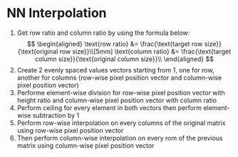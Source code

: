 # NN Interpolation
1. Get row ratio and column ratio by using the formula below:
$$
\begin{aligned}
    \text{row ratio} &= \frac{\text{target row size}}{\text{original row size}}\\[5mm]
    \text{column ratio} &= \frac{\text{target column size}}{\text{original column size}}\\
\end{aligned}
$$
2. Create 2 evenly spaced values vectors starting from 1, one for row, another for columns (row-wise pixel position vector and column-wise pixel position vector)
3. Performe element-wise division for row-wise pixel position vector with height ratio and column-wise pixel position vector with column ratio
4. Perform ceiling for every element in both vectors then perform element-wise subtraction by 1
5. Perform row-wise interpolation on every columns of the original matrix using row-wise pixel position vector
6. Then perform column-wise interpolation on every rom of the previous matrix using column-wise pixel position vector